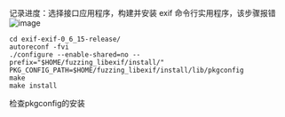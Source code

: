 记录进度：选择接口应用程序，构建并安装 exif 命令行实用程序，该步骤报错<br>
![image](https://github.com/xhsy0314/Task/assets/84487619/eaf9c90a-a627-41cb-8004-a0f8e7764376)

```
cd exif-exif-0_6_15-release/
autoreconf -fvi
./configure --enable-shared=no --prefix="$HOME/fuzzing_libexif/install/" PKG_CONFIG_PATH=$HOME/fuzzing_libexif/install/lib/pkgconfig
make
make install
```

检查pkgconfig的安装
